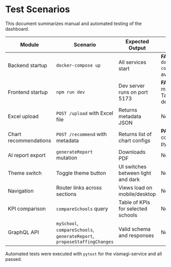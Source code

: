 # Test Scenarios

This document summarizes manual and automated testing of the dashboard.

| Module | Scenario | Expected Output | Result |
|-------|----------|----------------|-------|
| Backend startup | `docker-compose up` | All services start | **FAIL** – `docker-compose` not available |
| Frontend startup | `npm run dev` | Dev server runs on port 5173 | **FAIL** – missing Tailwind dependency |
| Excel upload | `POST /upload` with Excel file | Returns metadata JSON | Not tested |
| Chart recommendations | `POST /recommend` with metadata | Returns list of chart configs | **PASS** – covered by pytest |
| AI report export | `generateReport` mutation | Downloads PDF | Not tested |
| Theme switch | Toggle theme button | UI switches between light and dark | Not tested |
| Navigation | Router links across sections | Views load on mobile/desktop | Not tested |
| KPI comparison | `compareSchools` query | Table of KPIs for selected schools | Not tested |
| GraphQL API | `mySchool`, `compareSchools`, `generateReport`, `proposeStaffingChanges` | Valid schema and responses | Not tested |

Automated tests were executed with `pytest` for the vismagi-service and all passed.

